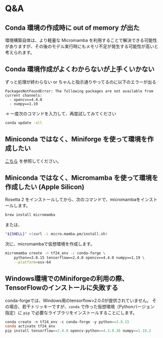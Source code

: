# Q&A

## Conda 環境の作成時に out of memory が出た

環境構築自体は、より軽量な Micromamba を利用することで解決できる可能性がありますが、その後のモデル実行時にもメモリ不足が発生する可能性が高いと考えられます。

## Conda 環境作成がよくわからないが上手くいかない

ずっと処理が終わらない or ちゃんと指示通りやってるのに以下のエラーが出る

```
PackagesNotFoundError: The following packages are not available from current channels:
  - opencv==4.4.0
  - numpy==1.19
```

 → 一度次のコマンドを入力して、再度試してみてください

```bash
conda update -all
```

## Miniconda ではなく、Miniforge を使って環境を作成したい

[こちら](./52_miniforge.md) を参照してください。

## Miniconda ではなく、Micromamba を使って環境を作成したい (Apple Silicon)

Rosetta 2 をインストールしてから、次のコマンドで、micromambaをインストールします。

```bash
brew install micromamba
```

または、

```bash
"${SHELL}" <(curl -L micro.mamba.pm/install.sh)
```

次に、micromambaで仮想環境を作成します。

```bash
micromamba create -n tf24_env -c conda-forge \
    python==3.8.15 tensorflow==2.4.0 opencv==4.4.0 numpy==1.19 \
    --platform=osx-64
```

## Windows環境でのMiniforgeの利用の際、TensorFlowのインストールに失敗する

conda-forgeでは、Windows用のtensorflow>2.0.0が提供されていません。
その場合、若干トリッキーですが、`conda` で作った仮想環境（Pythonバージョン指定）に `pip` で必要なライブラリをインストールすることにします。

```powershell
conda create -n tf24_env -c conda-forge -y python==3.8.15
conda activate tf24_env
pip install tensorflow==2.4.0 opencv-python==4.3.0.36 numpy==1.19.2
```
